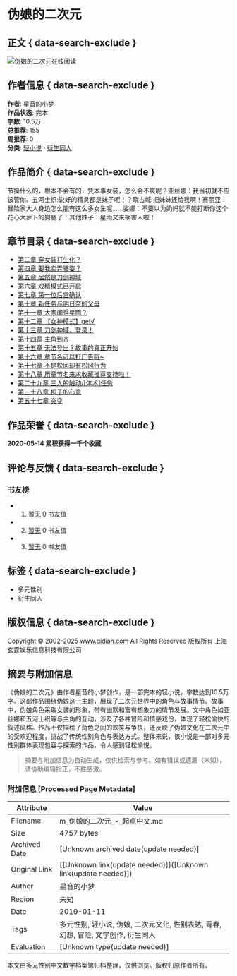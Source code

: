 # 伪娘的二次元

## 正文 { data-search-exclude }


![伪娘的二次元在线阅读](https://bookcover.yuewen.com/qdbimg/349573/1013796085/600.webp)

## 作者信息 { data-search-exclude }

**作者**: 星音的小梦  
**作品状态**: 完本  
**字数**: 10.5万  
**总推荐**: 155  
**周推荐**: 0  
**分类**: [轻小说](https://www.qidian.com/2cy/ "轻小说小说") · [衍生同人](https://www.qidian.com/all/chanId12-subCateId281/ "衍生同人小说")

## 作品简介 { data-search-exclude }

节操什么的，根本不会有的，凭本事女装，怎么会不爽呢？亚丝娜：我当初就不应该管你。五河士织:说好的精灵都是妹子呢！？晓古城:把妹妹还给我啊！赛丽亚：冒险家大人身边怎么能有这么多女生呢……娑娜：不要以为奶妈就不能打断你这个花心大萝卜的狗腿了！其他妹子：星雨又来祸害人啦！

## 章节目录 { data-search-exclude }

- [第二章 穿女装打生化？](https://www.qidian.com/chapter/1013796085/439995892/ "伪娘的二次元 第二章 穿女装打生化？ 首发时间：2019-01-11 12:00:00 章节字数：2011")
- [第四章 要我卖弄骚姿？](https://www.qidian.com/chapter/1013796085/440216906/ "伪娘的二次元 第四章 要我卖弄骚姿？ 首发时间：2019-01-15 12:00:00 章节字数：2030")
- [第五章 居然是刀剑神域](https://www.qidian.com/chapter/1013796085/440217631/ "伪娘的二次元 第五章 居然是刀剑神域 首发时间：2019-01-16 13:54:07 章节字数：2047")
- [第六章 戏精模式已开启](https://www.qidian.com/chapter/1013796085/441699208/ "伪娘的二次元 第六章 戏精模式已开启 首发时间：2019-01-19 15:18:59 章节字数：2041")
- [第七章 第一位后宫确认](https://www.qidian.com/chapter/1013796085/442252242/ "伪娘的二次元 第七章 第一位后宫确认 首发时间：2019-01-20 12:00:00 章节字数：1980")
- [第十章 新任务与明日奈的父母](https://www.qidian.com/chapter/1013796085/444941747/ "伪娘的二次元 第十章 新任务与明日奈的父母 首发时间：2019-01-24 12:00:00 章节字数：1992")
- [第十一章 大家闺秀星雨？](https://www.qidian.com/chapter/1013796085/445376179/ "伪娘的二次元 第十一章 大家闺秀星雨？ 首发时间：2019-01-25 12:00:00 章节字数：2012")
- [第十二章 【女神模式】get√](https://www.qidian.com/chapter/1013796085/446299489/ "伪娘的二次元 第十二章 【女神模式】get√ 首发时间：2019-01-26 11:00:00 章节字数：1982")
- [第十三章 刀剑神域，登录！](https://www.qidian.com/chapter/1013796085/447253448/ "伪娘的二次元 第十三章 刀剑神域，登录！ 首发时间：2019-01-27 11:00:00 章节字数：1957")
- [第十四章 主角到齐](https://www.qidian.com/chapter/1013796085/447384776/ "伪娘的二次元 第十四章 主角到齐 首发时间：2019-01-28 11:00:00 章节字数：1981")
- [第十五章 无法登出？故事的真正开始](https://www.qidian.com/chapter/1013796085/447463918/ "伪娘的二次元 第十五章 无法登出？故事的真正开始 首发时间：2019-01-29 11:00:00 章节字数：2040")
- [第十六章 章节名可以打广告哦~](https://www.qidian.com/chapter/1013796085/447841186/ "伪娘的二次元 第十六章 章节名可以打广告哦~ 首发时间：2019-01-30 11:00:00 章节字数：2099")
- [第十七章 不是松冈却有松冈行为](https://www.qidian.com/chapter/1013796085/447871331/ "伪娘的二次元 第十七章 不是松冈却有松冈行为 首发时间：2019-01-31 09:25:00 章节字数：2045")
- [第十八章 用章节名来求收藏推荐支持啦！](https://www.qidian.com/chapter/1013796085/447993169/ "伪娘的二次元 第十八章 用章节名来求收藏推荐支持啦！ 首发时间：2019-02-01 10:00:00 章节字数：2071")
- [第二十九章 三人的触动/\[体术\]任务](//www.qidian.com/chapter/1013796085/450239395/ "伪娘的二次元 第二十九章 三人的触动/[体术]任务 首发时间：2019-02-12 16:33:24 章节字数：2133")
- [第三十八章 桐子的心意](https://www.qidian.com/chapter/1013796085/459421884/ "伪娘的二次元 第三十八章 桐子的心意 首发时间：2019-05-24 17:55:37 章节字数：1422")
- [第五十七章 突变](https://www.qidian.com/chapter/1013796085/468283771/ "伪娘的二次元 第五十七章 突变 首发时间：2019-06-19 11:31:03 章节字数：2108")

## 作品荣誉 { data-search-exclude }

**2020-05-14 累积获得一千个收藏**

## 评论与反馈 { data-search-exclude }

### 书友榜
-   1. [暂无](javascript: "暂无") 0 书友值
-   2. [暂无](javascript: "暂无") 0 书友值
-   3. [暂无](javascript: "暂无") 0 书友值

## 标签 { data-search-exclude }
- 多元性别
- 衍生同人

## 版权信息 { data-search-exclude }
Copyright © 2002-2025 www.qidian.com All Rights Reserved 版权所有 上海玄霆娱乐信息科技有限公司
<!-- tcd_original_link https://m.qidian.com/book/1013796085/ -->


## 摘要与附加信息

<!-- tcd_abstract -->
《伪娘的二次元》由作者星音的小梦创作，是一部完本的轻小说，字数达到10.5万字。这部作品围绕伪娘这一主题，展现了二次元世界中的角色与故事情节。故事中，伪娘角色采取女装的形象，带有幽默和富有想象力的情节发展。文中角色如亚丝娜和五河士织等与主角的互动，涉及了各种冒险和情感戏份，体现了轻松愉快的叙述风格。作品不仅描绘了角色之间的欢笑与争执，还反映了伪娘文化在二次元中的受欢迎程度，挑战了传统性别角色与表达方式。整体来说，该小说是一部对多元性别群体表现包容与探索的作品，令人感到轻松愉悦。
<!-- tcd_abstract_end -->

> 摘要与附加信息为自动生成，仅供检索与参考。如有错误或遗漏（未知），请协助编辑指正，不胜感激。

### 附加信息 [Processed Page Metadata]

| Attribute       | Value                                  |
|-----------------|----------------------------------------|
| Filename        | m_伪娘的二次元_-_起点中文.md                             |
| Size            | 4757 bytes                           |
| Archived Date   | [Unknown archived date(update needed)]                             |
| Original Link   | [[Unknown link(update needed)]]([Unknown link(update needed)])                       |
| Author          | 星音的小梦                               |
| Region          | 未知                               |
| Date            | 2019-01-11                                 |
| Tags            | 多元性别, 轻小说, 伪娘, 二次元文化, 性别表达, 青春, 幻想, 冒险, 文学创作, 衍生同人                                 |
| Evaluation            | [Unknown type(update needed)]                                 |
<!-- tcd_table_end -->

本文由多元性别中文数字档案馆归档整理，仅供浏览。版权归原作者所有。
